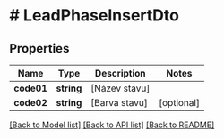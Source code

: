 # # LeadPhaseInsertDto

## Properties

Name | Type | Description | Notes
------------ | ------------- | ------------- | -------------
**code01** | **string** | [Název stavu] |
**code02** | **string** | [Barva stavu] | [optional]

[[Back to Model list]](../../README.md#models) [[Back to API list]](../../README.md#endpoints) [[Back to README]](../../README.md)
